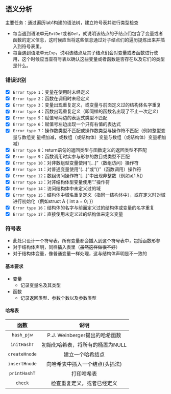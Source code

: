 
## 语义分析

主要任务：通过遍历lab1构建的语法树，建立符号表并进行类型检查
- 每当遇到语法单元`ExtDef`或者`Def`，就说明该结点的子结点们包含了变量或者函数的定义信息，这时候应当将这些信息通过对子结点们的遍历提炼出来并插入到符号表里。
- 每当遇到语法单元`Exp`，说明该结点及其子结点们会对变量或者函数进行使用，这个时候应当查符号表以确认这些变量或者函数是否存在以及它们的类型是什么。

### 错误识别

- [x] `Error type 1`：变量在使用时未经定义
- [x] `Error type 2`：函数在调用时未经定义
- [x] `Error type 3`：变量出现重复定义，或变量与前面定义过的结构体名字重复
- [x] `Error type 4`：函数出现重复定义（即同样的函数名出现了不止一次定义）
- [x] `Error type 5`：赋值号两边的表达式类型不匹配
- [x] `Error type 6`：赋值号左边出现一个只有右值的表达式
- [x] `Error type 7`：操作数类型不匹配或操作数类型与操作符不匹配（例如整型变量与数组变
量相加减，或数组（或结构体）变量与数组（或结构体）变量相加减）
- [x] `Error type 8`：return语句的返回类型与函数定义的返回类型不匹配
- [x] `Error type 9`：函数调用时实参与形参的数目或类型不匹配
- [x] `Error type 10`：对非数组型变量使用“[...]”（数组访问）操作符
- [x] `Error type 11`：对普通变量使用“(...)”或“()”（函数调用）操作符
- [x] `Error type 12`；数组访问操作符“[...]”中出现非整数（例如a[1.5]）
- [x] `Error type 13`：对非结构体型变量使用“.”操作符
- [x] `Error type 14`：访问结构体中未定义过的域
- [x] `Error type 15`：结构体中域名重复定义（指同一结构体中），或在定义时对域进行初始化（例如struct A { int a = 0; }）
- [x] `Error type 16`：结构体的名字与前面定义过的结构体或变量的名字重复
- [x] `Error type 17`：直接使用未定义过的结构体来定义变量

### 符号表

- 此处只设计一个符号表，所有变量都会插入到这个符号表中，包括函数形参
- 对于结构体声明，同样插入表里（~~虽然这样做很不好~~）
- 对于结构体变量，像普通变量一样处理，这与结构体声明是不一致的

#### 基本要求

- 变量
  - 记录变量名及其类型
- 函数
  - 记录返回类型、参数个数以及参数类型

#### 哈希表

|函数|说明|
|:--:|:--:|
|`hash_pjw`|P.J. Weinberger提出的哈希函数|
|`initHashT`|初始化哈希表，将所有的桶置为NULL|
|`createHnode`|建立一个哈希结点|
|`insertHnode`|向哈希表中插入一个结点(头插法)|
|`printHashT`|打印哈希表|
|`check`|检查重复定义，或者已经定义|
